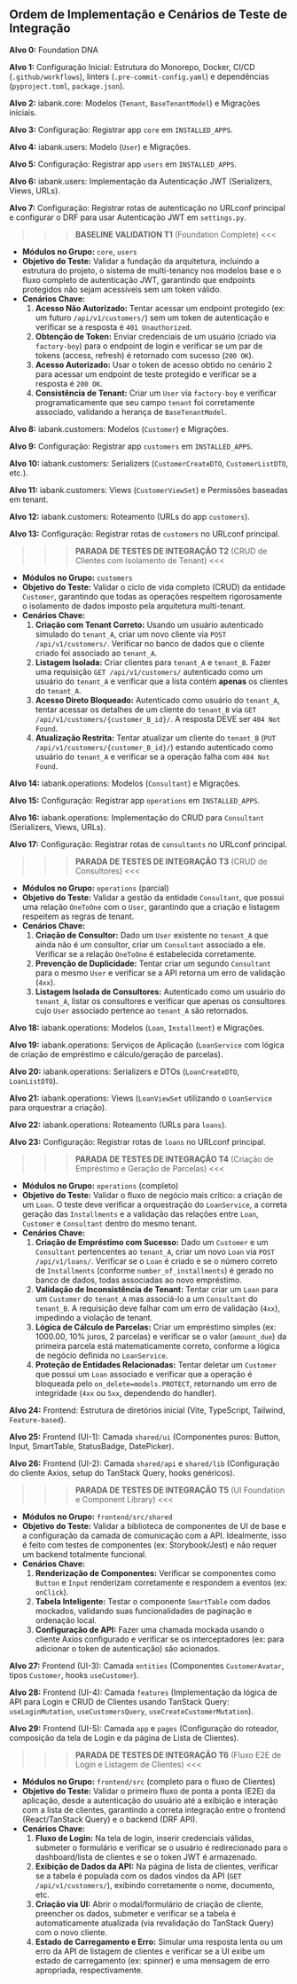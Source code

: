 ## Ordem de Implementação e Cenários de Teste de Integração

**Alvo 0:** Foundation DNA

**Alvo 1:** Configuração Inicial: Estrutura do Monorepo, Docker, CI/CD (`.github/workflows`), linters (`.pre-commit-config.yaml`) e dependências (`pyproject.toml`, `package.json`).

**Alvo 2:** iabank.core: Modelos (`Tenant`, `BaseTenantModel`) e Migrações iniciais.

**Alvo 3:** Configuração: Registrar app `core` em `INSTALLED_APPS`.

**Alvo 4:** iabank.users: Modelo (`User`) e Migrações.

**Alvo 5:** Configuração: Registrar app `users` em `INSTALLED_APPS`.

**Alvo 6:** iabank.users: Implementação da Autenticação JWT (Serializers, Views, URLs).

**Alvo 7:** Configuração: Registrar rotas de autenticação no URLconf principal e configurar o DRF para usar Autenticação JWT em `settings.py`.

> > > **BASELINE VALIDATION T1** (Foundation Complete) <<<

- **Módulos no Grupo:** `core`, `users`
- **Objetivo do Teste:** Validar a fundação da arquitetura, incluindo a estrutura do projeto, o sistema de multi-tenancy nos modelos base e o fluxo completo de autenticação JWT, garantindo que endpoints protegidos não sejam acessíveis sem um token válido.
- **Cenários Chave:**
  1.  **Acesso Não Autorizado:** Tentar acessar um endpoint protegido (ex: um futuro `/api/v1/customers/`) sem um token de autenticação e verificar se a resposta é `401 Unauthorized`.
  2.  **Obtenção de Token:** Enviar credenciais de um usuário (criado via `factory-boy`) para o endpoint de login e verificar se um par de tokens (access, refresh) é retornado com sucesso (`200 OK`).
  3.  **Acesso Autorizado:** Usar o token de acesso obtido no cenário 2 para acessar um endpoint de teste protegido e verificar se a resposta é `200 OK`.
  4.  **Consistência de Tenant:** Criar um `User` via `factory-boy` e verificar programaticamente que seu campo `tenant` foi corretamente associado, validando a herança de `BaseTenantModel`.

**Alvo 8:** iabank.customers: Modelos (`Customer`) e Migrações.

**Alvo 9:** Configuração: Registrar app `customers` em `INSTALLED_APPS`.

**Alvo 10:** iabank.customers: Serializers (`CustomerCreateDTO`, `CustomerListDTO`, etc.).

**Alvo 11:** iabank.customers: Views (`CustomerViewSet`) e Permissões baseadas em tenant.

**Alvo 12:** iabank.customers: Roteamento (URLs do app `customers`).

**Alvo 13:** Configuração: Registrar rotas de `customers` no URLconf principal.

> > > **PARADA DE TESTES DE INTEGRAÇÃO T2** (CRUD de Clientes com Isolamento de Tenant) <<<

- **Módulos no Grupo:** `customers`
- **Objetivo do Teste:** Validar o ciclo de vida completo (CRUD) da entidade `Customer`, garantindo que todas as operações respeitem rigorosamente o isolamento de dados imposto pela arquitetura multi-tenant.
- **Cenários Chave:**
  1.  **Criação com Tenant Correto:** Usando um usuário autenticado simulado do `tenant_A`, criar um novo cliente via `POST /api/v1/customers/`. Verificar no banco de dados que o cliente criado foi associado ao `tenant_A`.
  2.  **Listagem Isolada:** Criar clientes para `tenant_A` e `tenant_B`. Fazer uma requisição `GET /api/v1/customers/` autenticado como um usuário do `tenant_A` e verificar que a lista contém **apenas** os clientes do `tenant_A`.
  3.  **Acesso Direto Bloqueado:** Autenticado como usuário do `tenant_A`, tentar acessar os detalhes de um cliente do `tenant_B` via `GET /api/v1/customers/{customer_B_id}/`. A resposta DEVE ser `404 Not Found`.
  4.  **Atualização Restrita:** Tentar atualizar um cliente do `tenant_B` (`PUT /api/v1/customers/{customer_B_id}/`) estando autenticado como usuário do `tenant_A` e verificar se a operação falha com `404 Not Found`.

**Alvo 14:** iabank.operations: Modelos (`Consultant`) e Migrações.

**Alvo 15:** Configuração: Registrar app `operations` em `INSTALLED_APPS`.

**Alvo 16:** iabank.operations: Implementação do CRUD para `Consultant` (Serializers, Views, URLs).

**Alvo 17:** Configuração: Registrar rotas de `consultants` no URLconf principal.

> > > **PARADA DE TESTES DE INTEGRAÇÃO T3** (CRUD de Consultores) <<<

- **Módulos no Grupo:** `operations` (parcial)
- **Objetivo do Teste:** Validar a gestão da entidade `Consultant`, que possui uma relação `OneToOne` com o `User`, garantindo que a criação e listagem respeitem as regras de tenant.
- **Cenários Chave:**
  1.  **Criação de Consultor:** Dado um `User` existente no `tenant_A` que ainda não é um consultor, criar um `Consultant` associado a ele. Verificar se a relação `OneToOne` é estabelecida corretamente.
  2.  **Prevenção de Duplicidade:** Tentar criar um segundo `Consultant` para o mesmo `User` e verificar se a API retorna um erro de validação (`4xx`).
  3.  **Listagem Isolada de Consultores:** Autenticado como um usuário do `tenant_A`, listar os consultores e verificar que apenas os consultores cujo `User` associado pertence ao `tenant_A` são retornados.

**Alvo 18:** iabank.operations: Modelos (`Loan`, `Installment`) e Migrações.

**Alvo 19:** iabank.operations: Serviços de Aplicação (`LoanService` com lógica de criação de empréstimo e cálculo/geração de parcelas).

**Alvo 20:** iabank.operations: Serializers e DTOs (`LoanCreateDTO`, `LoanListDTO`).

**Alvo 21:** iabank.operations: Views (`LoanViewSet` utilizando o `LoanService` para orquestrar a criação).

**Alvo 22:** iabank.operations: Roteamento (URLs para `loans`).

**Alvo 23:** Configuração: Registrar rotas de `loans` no URLconf principal.

> > > **PARADA DE TESTES DE INTEGRAÇÃO T4** (Criação de Empréstimo e Geração de Parcelas) <<<

- **Módulos no Grupo:** `operations` (completo)
- **Objetivo do Teste:** Validar o fluxo de negócio mais crítico: a criação de um `Loan`. O teste deve verificar a orquestração do `LoanService`, a correta geração das `Installments` e a validação das relações entre `Loan`, `Customer` e `Consultant` dentro do mesmo tenant.
- **Cenários Chave:**
  1.  **Criação de Empréstimo com Sucesso:** Dado um `Customer` e um `Consultant` pertencentes ao `tenant_A`, criar um novo `Loan` via `POST /api/v1/loans/`. Verificar se o `Loan` é criado e se o número correto de `Installments` (conforme `number_of_installments`) é gerado no banco de dados, todas associadas ao novo empréstimo.
  2.  **Validação de Inconsistência de Tenant:** Tentar criar um `Loan` para um `Customer` do `tenant_A` mas associá-lo a um `Consultant` do `tenant_B`. A requisição deve falhar com um erro de validação (`4xx`), impedindo a violação de tenant.
  3.  **Lógica de Cálculo de Parcelas:** Criar um empréstimo simples (ex: 1000.00, 10% juros, 2 parcelas) e verificar se o valor (`amount_due`) da primeira parcela está matematicamente correto, conforme a lógica de negócio definida no `LoanService`.
  4.  **Proteção de Entidades Relacionadas:** Tentar deletar um `Customer` que possui um `Loan` associado e verificar que a operação é bloqueada pelo `on_delete=models.PROTECT`, retornando um erro de integridade (`4xx` ou `5xx`, dependendo do handler).

**Alvo 24:** Frontend: Estrutura de diretórios inicial (Vite, TypeScript, Tailwind, `Feature-based`).

**Alvo 25:** Frontend (UI-1): Camada `shared/ui` (Componentes puros: Button, Input, SmartTable, StatusBadge, DatePicker).

**Alvo 26:** Frontend (UI-2): Camada `shared/api` e `shared/lib` (Configuração do cliente Axios, setup do TanStack Query, hooks genéricos).

> > > **PARADA DE TESTES DE INTEGRAÇÃO T5** (UI Foundation e Component Library) <<<

- **Módulos no Grupo:** `frontend/src/shared`
- **Objetivo do Teste:** Validar a biblioteca de componentes de UI de base e a configuração da camada de comunicação com a API. Idealmente, isso é feito com testes de componentes (ex: Storybook/Jest) e não requer um backend totalmente funcional.
- **Cenários Chave:**
  1.  **Renderização de Componentes:** Verificar se componentes como `Button` e `Input` renderizam corretamente e respondem a eventos (ex: `onClick`).
  2.  **Tabela Inteligente:** Testar o componente `SmartTable` com dados mockados, validando suas funcionalidades de paginação e ordenação local.
  3.  **Configuração de API:** Fazer uma chamada mockada usando o cliente Axios configurado e verificar se os interceptadores (ex: para adicionar o token de autenticação) são acionados.

**Alvo 27:** Frontend (UI-3): Camada `entities` (Componentes `CustomerAvatar`, tipos `Customer`, hooks `useCustomer`).

**Alvo 28:** Frontend (UI-4): Camada `features` (Implementação da lógica de API para Login e CRUD de Clientes usando TanStack Query: `useLoginMutation`, `useCustomersQuery`, `useCreateCustomerMutation`).

**Alvo 29:** Frontend (UI-5): Camada `app` e `pages` (Configuração do roteador, composição da tela de Login e da página de Lista de Clientes).

> > > **PARADA DE TESTES DE INTEGRAÇÃO T6** (Fluxo E2E de Login e Listagem de Clientes) <<<

- **Módulos no Grupo:** `frontend/src` (completo para o fluxo de Clientes)
- **Objetivo do Teste:** Validar o primeiro fluxo de ponta a ponta (E2E) da aplicação, desde a autenticação do usuário até a exibição e interação com a lista de clientes, garantindo a correta integração entre o frontend (React/TanStack Query) e o backend (DRF API).
- **Cenários Chave:**
  1.  **Fluxo de Login:** Na tela de login, inserir credenciais válidas, submeter o formulário e verificar se o usuário é redirecionado para o dashboard/lista de clientes e se o token JWT é armazenado.
  2.  **Exibição de Dados da API:** Na página de lista de clientes, verificar se a tabela é populada com os dados vindos da API (`GET /api/v1/customers/`), exibindo corretamente o nome, documento, etc.
  3.  **Criação via UI:** Abrir o modal/formulário de criação de cliente, preencher os dados, submeter e verificar se a tabela é automaticamente atualizada (via revalidação do TanStack Query) com o novo cliente.
  4.  **Estado de Carregamento e Erro:** Simular uma resposta lenta ou um erro da API de listagem de clientes e verificar se a UI exibe um estado de carregamento (ex: spinner) e uma mensagem de erro apropriada, respectivamente.
